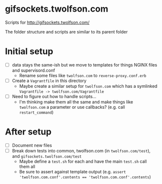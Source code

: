 # gifsockets.twolfson.com
Scripts for <http://gifsockets.twolfson.com/>

The folder structure and scripts are similar to its parent folder

# Initial setup
- [ ] data stays the same-ish but we move to templates for things NGINX files and supervisord.conf
    - Rename some files like `twolfson.com` to `reverse-proxy.conf.erb`
- [ ] Create a `Vagrantfile` in this directory
    - Maybe create a similar setup for `twolfson.com` which has a symlinked `Vagrantfile -> twolfson.com/Vagrantfile`
- [ ] Need to figure out how to handle scripts...
    - I'm thinking make them all the same and make things like `twolfson.com` a parameter or use callbacks? (e.g. call `restart_command`)

# After setup
- [ ] Document new files
- [ ] Break down tests into common, twolfson.com (in `twolfson.com/test`), and `gifsockets.twolfson.com/test`
    - Maybe define a `test.sh` for each and have the main `test.sh` call them all
    - Be sure to assert against template output (e.g. `assert 'twolfson.com.conf'.contents == 'twolfson.com.conf'.contents`)

